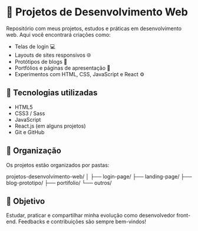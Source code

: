 # 🧪 Projetos de Desenvolvimento Web

Repositório com meus projetos, estudos e práticas em desenvolvimento web. Aqui você encontrará criações como:

- Telas de login 💻
- Layouts de sites responsivos 🌐
- Protótipos de blogs 📝
- Portfólios e páginas de apresentação 🎨
- Experimentos com HTML, CSS, JavaScript e React ⚙️

## 🚀 Tecnologias utilizadas

- HTML5
- CSS3 / Sass
- JavaScript
- React.js (em alguns projetos)
- Git e GitHub

## 📁 Organização

Os projetos estão organizados por pastas:

projetos-desenvolvimento-web/
│
├── login-page/
├── landing-page/
├── blog-prototipo/
├── portifolio/
└── outros/

## 📌 Objetivo

Estudar, praticar e compartilhar minha evolução como desenvolvedor front-end. Feedbacks e contribuições são sempre bem-vindos!

